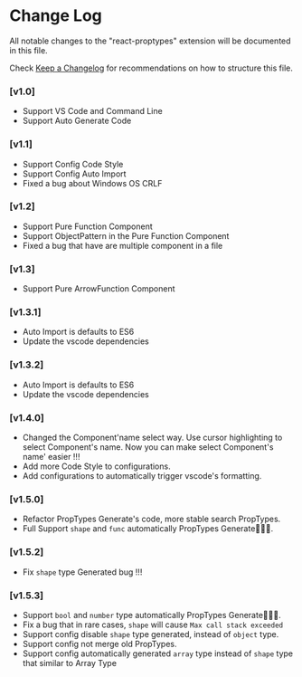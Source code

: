 # Change Log
All notable changes to the "react-proptypes" extension will be documented in this file.

Check [Keep a Changelog](http://keepachangelog.com/) for recommendations on how to structure this file.

### [v1.0]
- Support VS Code and Command Line
- Support Auto Generate Code

### [v1.1]
- Support Config Code Style
- Support Config Auto Import
- Fixed a bug about Windows OS CRLF

### [v1.2]
- Support Pure Function Component
- Support ObjectPattern in the Pure Function Component
- Fixed a bug that have are multiple component in a file

### [v1.3]
- Support Pure ArrowFunction Component

### [v1.3.1]
- Auto Import is defaults to ES6
- Update the vscode dependencies

### [v1.3.2]
- Auto Import is defaults to ES6
- Update the vscode dependencies

### [v1.4.0]
- Changed the Component'name select way. Use cursor highlighting to select Component's name. Now you can make select Component's name' easier !!!
- Add more Code Style to configurations.
- Add configurations to automatically trigger vscode's formatting.

### [v1.5.0]
- Refactor PropTypes Generate's code,  more stable search PropTypes.
- Full Support `shape` and `func` automatically PropTypes Generate🎉🎉🎉.

### [v1.5.2]
- Fix `shape` type Generated bug !!!

### [v1.5.3]
- Support `bool` and `number` type automatically PropTypes Generate🎉🎉🎉.
- Fix a bug that in rare cases, `shape` will cause `Max call stack exceeded`
- Support config disable `shape` type generated, instead of `object` type.
- Support config not merge old PropTypes.
- Support config automatically generated `array` type instead of `shape` type that similar to Array Type
